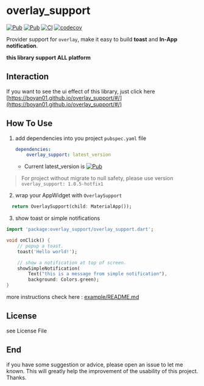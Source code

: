 # overlay_support

[![Pub](https://img.shields.io/pub/v/overlay_support.svg)](https://pub.dev/packages/overlay_support)
[![Pub](https://img.shields.io/pub/v/overlay_support.svg?include_prereleases)](https://pub.dev/packages/overlay_support)
[![CI](https://github.com/boyan01/overlay_support/workflows/CI/badge.svg)](https://github.com/boyan01/overlay_support/actions)
[![codecov](https://codecov.io/gh/boyan01/overlay_support/branch/master/graph/badge.svg)](https://codecov.io/gh/boyan01/overlay_support)

Provider support for `overlay`, make it easy to build **toast** and **In-App notification**.

**this library support ALL platform**

## Interaction

If you want to see the ui effect of this library, just click
here [https://boyan01.github.io/overlay_support/#/](https://boyan01.github.io/overlay_support/#/)

## How To Use

1. add dependencies into you project `pubspec.yaml` file

    ```yaml
    dependencies:
        overlay_support: latest_version
    ```

    * Current latest_version
      is [![Pub](https://img.shields.io/pub/v/overlay_support.svg)](https://pub.dev/packages/overlay_support)

> For project without migrate to null safety, please use version `overlay_support: 1.0.5-hotfix1`

2. wrap your AppWidget with `OverlaySupport`

```dart #build()
  return OverlaySupport(child: MaterialApp());
```

3. show toast or simple notifications

```dart
import 'package:overlay_support/overlay_support.dart';

void onClick() {
    // popup a toast.
    toast('Hello world!');

    // show a notification at top of screen.
    showSimpleNotification(
        Text("this is a message from simple notification"),
        background: Colors.green);
}
```

more instructions check here :  [example/README.md](./example/README.md)

## License

see License File

## End

if you have some suggestion or advice, please open an issue to let me known. This will greatly help
the improvement of the usability of this project. Thanks.
